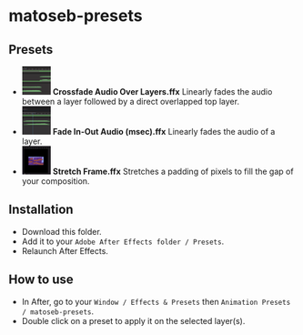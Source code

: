 # matoseb-presets

## Presets
- <img src="./use-cases/Crossfade%20Audio%20Over%20Layers.gif" width="50" height="50"> **Crossfade Audio Over Layers.ffx** Linearly fades the audio between a layer followed by a direct overlapped top layer.
- <img src="./use-cases/Fade%20In-Out%20Audio%20%28msec%29.gif" width="50" height="50"> **Fade In-Out Audio (msec).ffx** Linearly fades the audio of a layer.
- <img src="./use-cases/Stretch%20Frame.gif" width="50" height="50"> **Stretch Frame.ffx** Stretches a padding of pixels to fill the gap of your composition.

## Installation
- Download this folder.
- Add it to your ```Adobe After Effects folder / Presets```.
- Relaunch After Effects.

## How to use
- In After, go to your ```Window / Effects & Presets``` then ```Animation Presets / matoseb-presets```.
- Double click on a preset to apply it on the selected layer(s).
